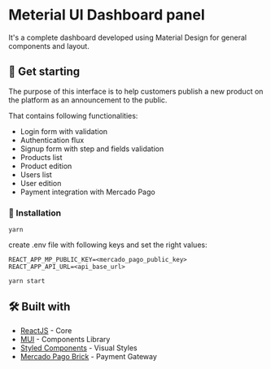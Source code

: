 # Meterial UI Dashboard panel

It's a complete dashboard developed using Material Design for general components and layout. 

## 🚀 Get starting

The purpose of this interface is to help customers publish a new product on the platform as an announcement to the public.

That contains following functionalities:
- Login form with validation
- Authentication flux
- Signup form with step and fields validation
- Products list
- Product edition
- Users list 
- User edition
- Payment integration with Mercado Pago 


### 🔧 Installation

```
yarn
```

create .env file with following keys and set the right values:
```
REACT_APP_MP_PUBLIC_KEY=<mercado_pago_public_key>
REACT_APP_API_URL=<api_base_url>
```

```
yarn start
```


## 🛠️ Built with

* [ReactJS]([http://www.dropwizard.io/1.0.2/docs/](https://react.dev/)) - Core
* [MUI]([https://maven.apache.org/](https://mui.com/)) - Components Library
* [Styled Components]([https://rometools.github.io/rome/](https://styled-components.com/)) - Visual Styles
* [Mercado Pago Brick]([https://rometools.github.io/rome/](https://www.mercadopago.com.br/developers/pt/docs/checkout-bricks/landing)) - Payment Gateway
